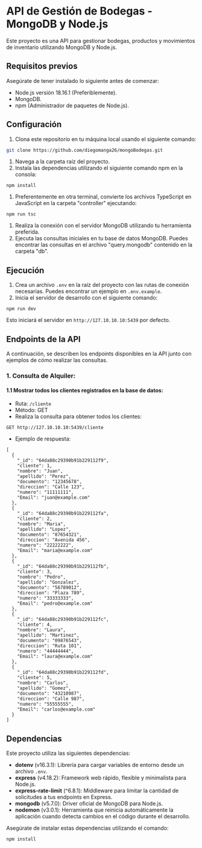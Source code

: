 # API de Gestión de Bodegas - MongoDB y Node.js

Este proyecto es una API para gestionar bodegas, productos y movimientos de inventario utilizando MongoDB y Node.js.

## Requisitos previos

Asegúrate de tener instalado lo siguiente antes de comenzar:

- Node.js versión 18.16.1 (Preferiblemente).
- MongoDB.
- npm (Administrador de paquetes de Node.js).

## Configuración

1. Clona este repositorio en tu máquina local usando el siguiente comando:

```bash
git clone https://github.com/diegomanga26/mongoBodegas.git
```

1. Navega a la carpeta raíz del proyecto.
2. Instala las dependencias utilizando el siguiente comando npm en la consola:

```
npm install
```

1. Preferentemente en otra terminal, convierte los archivos TypeScript en JavaScript en la carpeta "controller" ejecutando:

```
npm run tsc
```

1. Realiza la conexión con el servidor MongoDB utilizando tu herramienta preferida.
2. Ejecuta las consultas iniciales en tu base de datos MongoDB. Puedes encontrar las consultas en el archivo "query.mongodb" contenido en la carpeta "db".

## Ejecución

1. Crea un archivo `.env` en la raíz del proyecto con las rutas de conexión necesarias. Puedes encontrar un ejemplo en `.env.example`.
2. Inicia el servidor de desarrollo con el siguiente comando:

```
npm run dev
```

Esto iniciará el servidor en `http://127.10.10.10:5439` por defecto.

## Endpoints de la API

A continuación, se describen los endpoints disponibles en la API junto con ejemplos de cómo realizar las consultas.

### 1. Consulta de Alquiler:

#### 1.1 Mostrar todos los clientes registrados en la base de datos:

- Ruta: `/cliente`
- Método: GET
- Realiza la consulta para obtener todos los clientes:

```
GET http://127.10.10.10:5439/cliente
```

- Ejemplo de respuesta:

```
[
  {
    "_id": "64da88c29390b91b229112f9",
    "cliente": 1,
    "nombre": "Juan",
    "apellido": "Perez",
    "documento": "12345678",
    "direccion": "Calle 123",
    "numero": "11111111",
    "Email": "juan@example.com"
  },
  {
    "_id": "64da88c29390b91b229112fa",
    "cliente": 2,
    "nombre": "Maria",
    "apellido": "Lopez",
    "documento": "87654321",
    "direccion": "Avenida 456",
    "numero": "22222222",
    "Email": "maria@example.com"
  },
  {
    "_id": "64da88c29390b91b229112fb",
    "cliente": 3,
    "nombre": "Pedro",
    "apellido": "Gonzalez",
    "documento": "56789012",
    "direccion": "Plaza 789",
    "numero": "33333333",
    "Email": "pedro@example.com"
  },
  {
    "_id": "64da88c29390b91b229112fc",
    "cliente": 4,
    "nombre": "Laura",
    "apellido": "Martinez",
    "documento": "09876543",
    "direccion": "Ruta 101",
    "numero": "44444444",
    "Email": "laura@example.com"
  },
  {
    "_id": "64da88c29390b91b229112fd",
    "cliente": 5,
    "nombre": "Carlos",
    "apellido": "Gomez",
    "documento": "43210987",
    "direccion": "Calle 987",
    "numero": "55555555",
    "Email": "carlos@example.com"
  }
]
```

#### 

## Dependencias

Este proyecto utiliza las siguientes dependencias:

- **dotenv** (v16.3.1): Librería para cargar variables de entorno desde un archivo `.env`.
- **express** (v4.18.2): Framework web rápido, flexible y minimalista para Node.js.
- **express-rate-limit** (^6.8.1): Middleware para limitar la cantidad de solicitudes a tus endpoints en Express.
- **mongodb** (v5.7.0): Driver oficial de MongoDB para Node.js.
- **nodemon** (v3.0.1): Herramienta que reinicia automáticamente la aplicación cuando detecta cambios en el código durante el desarrollo.

Asegúrate de instalar estas dependencias utilizando el comando:

```bash
npm install

```

